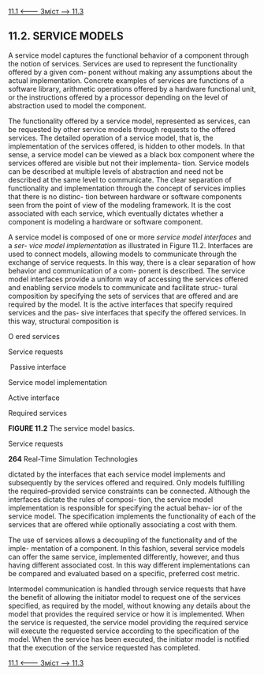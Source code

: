 [11.1 <--- ](11_1.md) [   Зміст   ](README.md) [--> 11.3](11_3.md)

## 11.2. SERVICE MODELS

A service model captures the functional behavior of a component through the notion of services. Services are used to represent the functionality offered by a given com- ponent without making any assumptions about the actual implementation. Concrete examples of services are functions of a software library, arithmetic operations offered by a hardware functional unit, or the instructions offered by a processor depending on the level of abstraction used to model the component.

The functionality offered by a service model, represented as services, can be requested by other service models through requests to the offered services. The detailed operation of a service model, that is, the implementation of the services offered, is hidden to other models. In that sense, a service model can be viewed as a black box component where the services offered are visible but not their implementa- tion. Service models can be described at multiple levels of abstraction and need not be described at the same level to communicate. The clear separation of functionality and implementation through the concept of services implies that there is no distinc- tion between hardware or software components seen from the point of view of the modeling framework. It is the cost associated with each service, which eventually dictates whether a component is modeling a hardware or software component.

A service model is composed of one or more *service model interfaces* and a *ser- vice model implementation* as illustrated in Figure 11.2. Interfaces are used to connect models, allowing models to communicate through the exchange of service requests. In this way, there is a clear separation of how behavior and communication of a com- ponent is described. The service model interfaces provide a uniform way of accessing the services offered and enabling service models to communicate and facilitate struc- tural composition by specifying the sets of services that are offered and are required by the model. It is the active interfaces that specify required services and the pas- sive interfaces that specify the offered services. In this way, structural composition is

 



 

O ered services



Service requests

 

​                                 Passive interface



Service model implementation

Active interface



Required services

 

 

**FIGURE 11.2** The service model basics.





Service requests



**264**                                       Real-Time Simulation Technologies

 

dictated by the interfaces that each service model implements and subsequently by the services offered and required. Only models fulfilling the required–provided service constraints can be connected. Although the interfaces dictate the rules of composi- tion, the service model implementation is responsible for specifying the actual behav- ior of the service model. The specification implements the functionality of each of the services that are offered while optionally associating a cost with them.

The use of services allows a decoupling of the functionality and of the imple- mentation of a component. In this fashion, several service models can offer the same service, implemented differently, however, and thus having different associated cost. In this way different implementations can be compared and evaluated based on a specific, preferred cost metric.

Intermodel communication is handled through service requests that have the benefit of allowing the initiator model to request one of the services specified, as required by the model, without knowing any details about the model that provides the required service or how it is implemented. When the service is requested, the service model providing the required service will execute the requested service according to the specification of the model. When the service has been executed, the initiator model is notified that the execution of the service requested has completed.

[11.1 <--- ](11_1.md) [   Зміст   ](README.md) [--> 11.3](11_3.md)